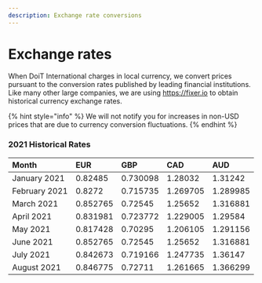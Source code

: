 ```yaml
---
description: Exchange rate conversions
---
```


# Exchange rates

When DoiT International charges in local currency, we convert prices pursuant to the conversion rates published by leading financial institutions. Like many other large companies, we are using https://fixer.io to obtain historical currency exchange rates.

{% hint style="info" %}
We will not notify you for increases in non-USD prices that are due to currency conversion fluctuations.
{% endhint %}

### 2021 Historical  Rates

| Month | EUR | GBP | CAD | AUD |
| :--- | :--- | :--- | :--- | :--- |
| January 2021 | 0.82485 | 0.730098 | 1.28032 | 1.31242 |
| February 2021 | 0.8272 | 0.715735 | 1.269705 | 1.289985 |
| March 2021 | 0.852765 | 0.72545 | 1.25652 | 1.316881 |
| April 2021 | 0.831981 | 0.723772 | 1.229005 | 1.29584 |
| May 2021 | 0.817428 | 0.70295 | 1.206105 | 1.291156 |
| June 2021 | 0.852765 | 0.72545 | 1.25652 | 1.316881 |
| July 2021 | 0.842673 | 0.719166 | 1.247735 | 1.36147 |
| August 2021 | 0.846775 | 0.72711 | 1.261665 | 1.366299 |



